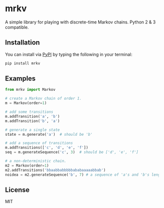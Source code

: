 mrkv
====

A simple library for playing with discrete-time Markov chains. Python 2 & 3
compatible.

## Installation

You can install via [PyPI](https://pypi.python.org/pypi) by typing the
following in your terminal:
```sh
pip install mrkv
```

## Examples
```python
from mrkv import Markov

# create a Markov chain of order 1.
m = Markov(order=1)           

# add some transitions
m.addTransition('a', 'b')     
m.addTransition('b', 'a')

# generate a single state
state = m.generate('a')  # should be 'b'

# add a sequence of transitions
m.addTransitions(['c', 'd', 'e', 'f'])
seq = m.generateSequence('c', 3)  # should be ['d', 'e', 'f']

# a non-deterministic chain.
m2 = Markov(order=1)
m2.addTransitions('bbaabbabbbbbababaaaaabbab')
noidea = m2.generateSequence('b', 7) # a sequence of 'a's and 'b's length 7
```

## License
MIT


